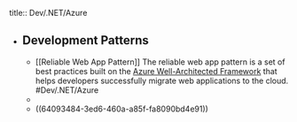 title:: Dev/.NET/Azure

- ## Development Patterns
	- [[Reliable Web App Pattern]] The reliable web app pattern is a set of best practices built on the [Azure Well-Architected Framework](https://learn.microsoft.com/en-us/azure/architecture/framework/) that helps developers successfully migrate web applications to the cloud. #Dev/.NET/Azure
	-
	- ((64093484-3ed6-460a-a85f-fa8090bd4e91))